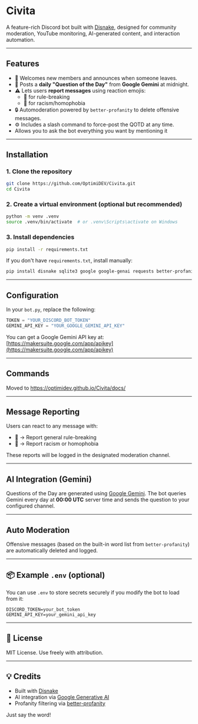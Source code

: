 # Civita

A feature-rich Discord bot built with [Disnake](https://docs.disnake.dev/), designed for community moderation, YouTube monitoring, AI-generated content, and interaction automation.

---

## Features

- 👋 Welcomes new members and announces when someone leaves.
- 🧠 Posts a **daily "Question of the Day"** from **Google Gemini** at midnight.
- ⚠️ Lets users **report messages** using reaction emojis:
  - 🏴 for rule-breaking
  - 🔨 for racism/homophobia
- 🔒 Automoderation powered by `better-profanity` to delete offensive messages.
- ⚙️ Includes a slash command to force-post the QOTD at any time.
- Allows you to ask the bot everything you want by mentioning it

---

## Installation

### 1. Clone the repository

```bash
git clone https://github.com/OptimiDEV/Civita.git
cd Civita
````

### 2. Create a virtual environment (optional but recommended)

```bash
python -m venv .venv
source .venv/bin/activate  # or .venv\Scripts\activate on Windows
```

### 3. Install dependencies

```bash
pip install -r requirements.txt
```

If you don't have `requirements.txt`, install manually:

```bash
pip install disnake sqlite3 google google-genai requests better-profanity
```

---

## Configuration

In your `bot.py`, replace the following:

```python
TOKEN = "YOUR_DISCORD_BOT_TOKEN"
GEMINI_API_KEY = "YOUR_GOOGLE_GEMINI_API_KEY"
```

You can get a Google Gemini API key at: [https://makersuite.google.com/app/apikey](https://makersuite.google.com/app/apikey)

---

## Commands
Moved to https://optimidev.github.io/Civita/docs/

---

## Message Reporting

Users can react to any message with:

* 🏴 → Report general rule-breaking
* 🔨 → Report racism or homophobia

These reports will be logged in the designated moderation channel.

---

## AI Integration (Gemini)

Questions of the Day are generated using [Google Gemini](https://ai.google.dev/). The bot queries Gemini every day at **00:00 UTC** server time and sends the question to your configured channel.

---

## Auto Moderation

Offensive messages (based on the built-in word list from `better-profanity`) are automatically deleted and logged.

---

## 📦 Example `.env` (optional)

You can use `.env` to store secrets securely if you modify the bot to load from it:

```
DISCORD_TOKEN=your_bot_token
GEMINI_API_KEY=your_gemini_api_key
```

---

## 📝 License

MIT License. Use freely with attribution.

---

## 💡 Credits

* Built with [Disnake](https://github.com/DisnakeDev/disnake)
* AI integration via [Google Generative AI](https://ai.google.dev/)
* Profanity filtering via [better-profanity](https://github.com/snguyenthanh/better-profanity)



Just say the word!
```
